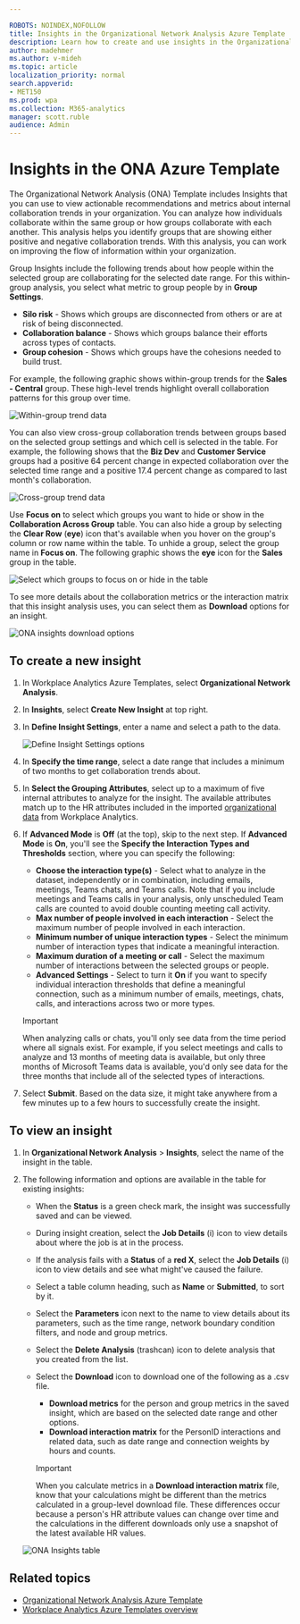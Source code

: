 ```yaml
---

ROBOTS: NOINDEX,NOFOLLOW
title: Insights in the Organizational Network Analysis Azure Template
description: Learn how to create and use insights in the Organizational Network Analysis Azure Template for Workplace Analytics
author: madehmer
ms.author: v-mideh
ms.topic: article
localization_priority: normal 
search.appverid:
- MET150
ms.prod: wpa
ms.collection: M365-analytics
manager: scott.ruble
audience: Admin
---
```



# Insights in the ONA Azure Template

The Organizational Network Analysis (ONA) Template includes Insights that you can use to view actionable recommendations and metrics about internal collaboration trends in your organization. You can analyze how individuals collaborate within the same group or how groups collaborate with each another. This analysis helps you identify groups that are showing either positive and negative collaboration trends. With this analysis, you can work on improving the flow of information within your organization.

Group Insights include the following trends about how people within the selected group are collaborating for the selected date range. For this within-group analysis, you select what metric to group people by in **Group Settings**.

* **Silo risk** - Shows which groups are disconnected from others or are at risk of being disconnected.
* **Collaboration balance** - Shows which groups balance their efforts across types of contacts.
* **Group cohesion** - Shows which groups have the cohesions needed to build trust.

For example, the following graphic shows within-group trends for the **Sales - Central** group. These high-level trends highlight overall collaboration patterns for this group over time.

![Within-group trend data](./images/ona-within-group-trends.png)

You can also view cross-group collaboration trends between groups based on the selected group settings and which cell is selected in the table. For example, the following shows that the **Biz Dev** and **Customer Service** groups had a positive 64 percent change in expected collaboration over the selected time range and a positive 17.4 percent change as compared to last month's collaboration.

![Cross-group trend data](./images/ona-cross-group-trends.png)

Use **Focus on** to select which groups you want to hide or show in the **Collaboration Across Group** table. You can also hide a group by selecting the **Clear Row** (**eye**) icon that's available when you hover on the group's column or row name within the table. To unhide a group, select the group name in **Focus on**. The following graphic shows the **eye** icon for the **Sales** group in the table.

![Select which groups to focus on or hide in the table](./images/ona-cross-group-trends.png)

To see more details about the collaboration metrics or the interaction matrix that this insight analysis uses, you can select them as **Download** options for an insight.

![ONA insights download options](./images/ona-insights-download.png)

## To create a new insight

1. In Workplace Analytics Azure Templates, select **Organizational Network Analysis**.
2. In **Insights**, select **Create New Insight** at top right.
3. In **Define Insight Settings**, enter a name and select a path to the data.

   ![Define Insight Settings options](./images/ona-new-insight.png)

4. In **Specify the time range**, select a date range that includes a minimum of two months to get collaboration trends about.
5. In **Select the Grouping Attributes**, select up to a maximum of five internal attributes to analyze for the insight. The available attributes match up to the HR attributes included in the imported [organizational data](../setup/prepare-organizational-data.md#attribute-reference) from Workplace Analytics.
6. If **Advanced Mode** is **Off** (at the top), skip to the next step. If **Advanced Mode** is **On**, you'll see the **Specify the Interaction Types and Thresholds** section, where you can specify the following:

   * **Choose the interaction type(s)** - Select what to analyze in the dataset, independently or in combination, including emails, meetings, Teams chats, and Teams calls. Note that if you include meetings and Teams calls in your analysis, only unscheduled Team calls are counted to avoid double counting meeting call activity.
   * **Max number of people involved in each interaction** - Select the maximum number of people involved in each interaction.
   * **Minimum number of unique interaction types** - Select the minimum number of interaction types that indicate a meaningful interaction.
   * **Maximum duration of a meeting or call** - Select the maximum number of interactions between the selected groups or people.
   * **Advanced Settings** - Select to turn it **On** if you want to specify individual interaction thresholds that define a meaningful connection, such as a minimum number of emails, meetings, chats, calls, and interactions across two or more types.

   >[!Important]
   >When analyzing calls or chats, you'll only see data from the time period where all signals exist. For example, if you select meetings and calls to analyze and 13 months of meeting data is available, but only three months of Microsoft Teams data is available, you'd only see data for the three months that include all of the selected types of interactions.

7. Select **Submit**. Based on the data size, it might take anywhere from a few minutes up to a few hours to successfully create the insight.

## To view an insight

1. In **Organizational Network Analysis** > **Insights**, select the name of the insight in the table.
2. The following information and options are available in the table for existing insights:

   * When the **Status** is a green check mark, the insight was successfully saved and can be viewed.
   * During insight creation, select the **Job Details** (i) icon to view details about where the job is at in the process.
   * If the analysis fails with a **Status** of a **red X**, select the **Job Details** (i) icon to view details and see what might've caused the failure.
   * Select a table column heading, such as **Name** or **Submitted**, to sort by it.
   * Select the **Parameters** icon next to the name to view details about its parameters, such as the time range, network boundary condition filters, and node and group metrics.
   * Select the **Delete Analysis** (trashcan) icon to delete analysis that you created from the list.
   * Select the **Download** icon to download one of the following as a .csv file.

     * **Download metrics** for the person and group metrics in the saved insight, which are based on the selected date range and other options.
     * **Download interaction matrix** for the PersonID interactions and related data, such as date range and connection weights by hours and counts.

     >[!Important]
     >When you calculate metrics in a **Download interaction matrix** file, know that your calculations might be different than the metrics calculated in a group-level download file. These differences occur because a person's HR attribute values can change over time and the calculations in the different downloads only use a snapshot of the latest available HR values.

   ![ONA Insights table](./images/ona-insights.png)

## Related topics

* [Organizational Network Analysis Azure Template](./organization-network-analysis.md)
* [Workplace Analytics Azure Templates overview](./overview.md)
